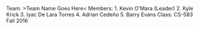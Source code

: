 Team: >Team Name Goes Here<
Members:
    1. Kevin O'Mara (Leader)
    2. Kyle Krick
    3. Iyac De Lara Torres
    4. Adrian Cedeño
    5. Barry Evans
Class: CS-583 Fall 2016
